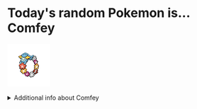 # Today's random Pokemon is... Comfey

![Comfey shiny sprite](https://raw.githubusercontent.com/PokeAPI/sprites/master/sprites/pokemon/shiny/764.png)

<details>
<summary>Additional info about Comfey</summary>

| srpite type | image |
|------|------|
| front_default | ![Comfey front_default sprite](https://raw.githubusercontent.com/PokeAPI/sprites/master/sprites/pokemon/764.png) | </details>